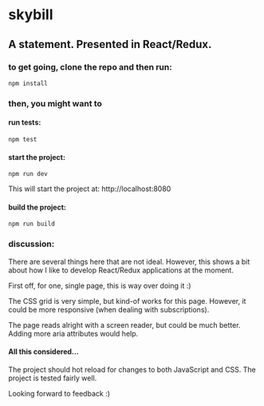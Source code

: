 # skybill

## A statement. Presented in React/Redux.

### to get going, clone the repo and then run:

`npm install`

### then, you might want to
#### run tests:
`npm test`

#### start the project:
`npm run dev`

This will start the project at: http://localhost:8080

#### build the project:
`npm run build`

### discussion:

There are several things here that are not ideal. However, this shows a bit about how I like to develop React/Redux applications at the moment.

First off, for one, single page, this is way over doing it :)

The CSS grid is very simple, but kind-of works for this page.  However, it could be more responsive (when dealing with subscriptions).

The page reads alright with a screen reader, but could be much better. Adding more aria attributes would help.

#### All this considered...
The project should hot reload for changes to both JavaScript and CSS.
The project is tested fairly well.

Looking forward to feedback :)
